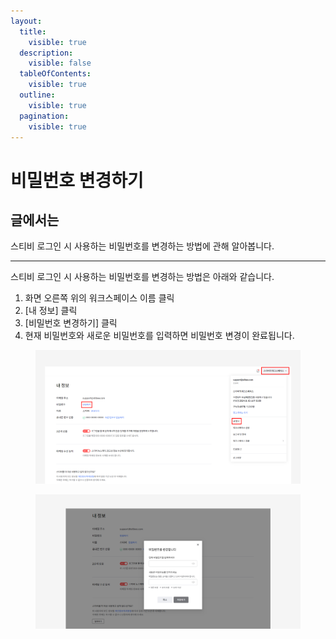 ```yaml
---
layout:
  title:
    visible: true
  description:
    visible: false
  tableOfContents:
    visible: true
  outline:
    visible: true
  pagination:
    visible: true
---
```


# 비밀번호 변경하기

## 글에서는

스티비 로그인 시 사용하는 비밀번호를 변경하는 방법에 관해 알아봅니다.

***

스티비 로그인 시 사용하는 비밀번호를 변경하는 방법은 아래와 같습니다.

1. 화면 오른쪽 위의 워크스페이스 이름 클릭
2. \[내 정보] 클릭
3. \[비밀번호 변경하기] 클릭
4. 현재 비밀번호와 새로운 비밀번호를 입력하면 비밀번호 변경이 완료됩니다.

<figure><img src="../../.gitbook/assets/비밀번호 변경하기 (1).png" alt=""><figcaption></figcaption></figure>

<figure><img src="../../.gitbook/assets/비밀번호 변경하기2.png" alt=""><figcaption></figcaption></figure>
